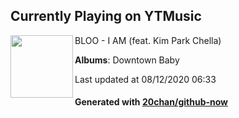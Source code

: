 ## Currently Playing on YTMusic

[<img align="left" width="100" src="https://lh3.googleusercontent.com/65niALh646akmAD6eh9pmxvQR9_AOoG2jsNoqL2YBDprZDJ8GoSxpx22Kj2A19F1-0qvhZ4JJLZUYrQ">](https://music.youtube.com/channel/UC7dG-UHeOXI38CgAFPz-W5g)

BLOO - I AM (feat. Kim Park Chella)

**Albums**: Downtown Baby

Last updated at 08/12/2020 06:33

#### Generated with [20chan/github-now](https://github.com/20chan/github-now)


<!--
**20chan/20chan** is a ✨ _special_ ✨ repository because its `README.md` (this file) appears on your GitHub profile.

Here are some ideas to get you started:

- 🔭 I’m currently working on ...
- 🌱 I’m currently learning ...
- 👯 I’m looking to collaborate on ...
- 🤔 I’m looking for help with ...
- 💬 Ask me about ...
- 📫 How to reach me: ...
- 😄 Pronouns: ...
- ⚡ Fun fact: ...
-->
